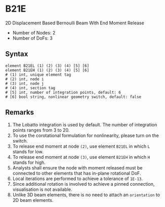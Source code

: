 # B21E

2D Displacement Based Bernoulli Beam With End Moment Release

* Number of Nodes: 2
* Number of DoFs: 3

## Syntax

```
element B21EL (1) (2) (3) (4) [5] [6]
element B21EH (1) (2) (3) (4) [5] [6]
# (1) int, unique element tag
# (2) int, node i
# (3) int, node j
# (4) int, section tag
# [5] int, number of integration points, default: 6
# [6] bool string, nonlinear geometry switch, default: false
```

## Remarks

1. The Lobatto integration is used by default. The number of integration points ranges from 3 to 20.
2. To use the corotational formulation for nonlinearity, please turn on the switch.
3. To release end moment at node `(2)`, use element `B21EL` in which `L` stands for low.
4. To release end moment at node `(3)`, use element `B21EH` in which `H` stands for high.
5. Analysts shall ensure the node with moment released must be connected to other elements that has in-plane rotational DoF.
6. Local iterations are performed to achieve a tolerance of `1E-13`.
7. Since additional rotation is involved to achieve a pinned connection, visualisation is not available.
8. Unlike 3D beam elements, there is no need to attach an `orientation` to 2D beam elements.
